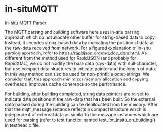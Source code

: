 # in-situMQTT
In-situ MQTT Parser

The MQTT parsing and building software here uses in-situ parsing approach which do not allocate other buffer for string-based data to copy. Instead, it decodes string-based data by indicating the position of data at the raw-data received from network. For a figured explanation of in-situ parsing approach, refer to https://rapidjson.org/md_doc_dom.html. As different from the method used for RapidJSON (and probably for RapidXML), we do not modify the base data (raw-data) with null-character, but use compact data structures to indicate pointer and the length of data. In this way method can also be used for non-printible octet-strings. We consider that, this approach minimizes memory allocation and copying overheads, improves cache coherence so the performance. 

For building, after building completed, string data pointers are re-set to indicate data positions at the raw-data that has been built. So the external data passed during the building can be deallocated from the memory. After that the mqtt_message instance reflects a compact structure which is independent of external data as similar to the message instances which are used for parsing (refer to test function named test_for_insitu_on_building() in testhead.c file.
